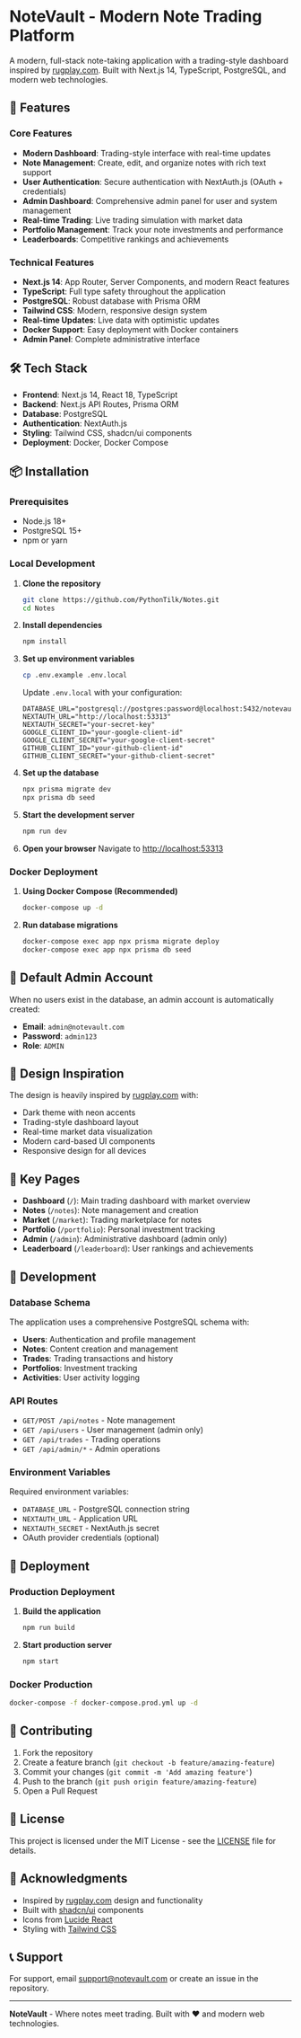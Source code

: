# NoteVault - Modern Note Trading Platform

A modern, full-stack note-taking application with a trading-style dashboard inspired by [rugplay.com](https://rugplay.com/). Built with Next.js 14, TypeScript, PostgreSQL, and modern web technologies.

## 🚀 Features

### Core Features
- **Modern Dashboard**: Trading-style interface with real-time updates
- **Note Management**: Create, edit, and organize notes with rich text support
- **User Authentication**: Secure authentication with NextAuth.js (OAuth + credentials)
- **Admin Dashboard**: Comprehensive admin panel for user and system management
- **Real-time Trading**: Live trading simulation with market data
- **Portfolio Management**: Track your note investments and performance
- **Leaderboards**: Competitive rankings and achievements

### Technical Features
- **Next.js 14**: App Router, Server Components, and modern React features
- **TypeScript**: Full type safety throughout the application
- **PostgreSQL**: Robust database with Prisma ORM
- **Tailwind CSS**: Modern, responsive design system
- **Real-time Updates**: Live data with optimistic updates
- **Docker Support**: Easy deployment with Docker containers
- **Admin Panel**: Complete administrative interface

## 🛠 Tech Stack

- **Frontend**: Next.js 14, React 18, TypeScript
- **Backend**: Next.js API Routes, Prisma ORM
- **Database**: PostgreSQL
- **Authentication**: NextAuth.js
- **Styling**: Tailwind CSS, shadcn/ui components
- **Deployment**: Docker, Docker Compose

## 📦 Installation

### Prerequisites
- Node.js 18+ 
- PostgreSQL 15+
- npm or yarn

### Local Development

1. **Clone the repository**
   ```bash
   git clone https://github.com/PythonTilk/Notes.git
   cd Notes
   ```

2. **Install dependencies**
   ```bash
   npm install
   ```

3. **Set up environment variables**
   ```bash
   cp .env.example .env.local
   ```
   
   Update `.env.local` with your configuration:
   ```env
   DATABASE_URL="postgresql://postgres:password@localhost:5432/notevault"
   NEXTAUTH_URL="http://localhost:53313"
   NEXTAUTH_SECRET="your-secret-key"
   GOOGLE_CLIENT_ID="your-google-client-id"
   GOOGLE_CLIENT_SECRET="your-google-client-secret"
   GITHUB_CLIENT_ID="your-github-client-id"
   GITHUB_CLIENT_SECRET="your-github-client-secret"
   ```

4. **Set up the database**
   ```bash
   npx prisma migrate dev
   npx prisma db seed
   ```

5. **Start the development server**
   ```bash
   npm run dev
   ```

6. **Open your browser**
   Navigate to [http://localhost:53313](http://localhost:53313)

### Docker Deployment

1. **Using Docker Compose (Recommended)**
   ```bash
   docker-compose up -d
   ```

2. **Run database migrations**
   ```bash
   docker-compose exec app npx prisma migrate deploy
   docker-compose exec app npx prisma db seed
   ```

## 🔐 Default Admin Account

When no users exist in the database, an admin account is automatically created:

- **Email**: `admin@notevault.com`
- **Password**: `admin123`
- **Role**: `ADMIN`

## 🎨 Design Inspiration

The design is heavily inspired by [rugplay.com](https://rugplay.com/) with:
- Dark theme with neon accents
- Trading-style dashboard layout
- Real-time market data visualization
- Modern card-based UI components
- Responsive design for all devices

## 📱 Key Pages

- **Dashboard** (`/`): Main trading dashboard with market overview
- **Notes** (`/notes`): Note management and creation
- **Market** (`/market`): Trading marketplace for notes
- **Portfolio** (`/portfolio`): Personal investment tracking
- **Admin** (`/admin`): Administrative dashboard (admin only)
- **Leaderboard** (`/leaderboard`): User rankings and achievements

## 🔧 Development

### Database Schema

The application uses a comprehensive PostgreSQL schema with:
- **Users**: Authentication and profile management
- **Notes**: Content creation and management
- **Trades**: Trading transactions and history
- **Portfolios**: Investment tracking
- **Activities**: User activity logging

### API Routes

- `GET/POST /api/notes` - Note management
- `GET /api/users` - User management (admin only)
- `GET /api/trades` - Trading operations
- `GET /api/admin/*` - Admin operations

### Environment Variables

Required environment variables:
- `DATABASE_URL` - PostgreSQL connection string
- `NEXTAUTH_URL` - Application URL
- `NEXTAUTH_SECRET` - NextAuth.js secret
- OAuth provider credentials (optional)

## 🚀 Deployment

### Production Deployment

1. **Build the application**
   ```bash
   npm run build
   ```

2. **Start production server**
   ```bash
   npm start
   ```

### Docker Production

```bash
docker-compose -f docker-compose.prod.yml up -d
```

## 🤝 Contributing

1. Fork the repository
2. Create a feature branch (`git checkout -b feature/amazing-feature`)
3. Commit your changes (`git commit -m 'Add amazing feature'`)
4. Push to the branch (`git push origin feature/amazing-feature`)
5. Open a Pull Request

## 📄 License

This project is licensed under the MIT License - see the [LICENSE](LICENSE) file for details.

## 🙏 Acknowledgments

- Inspired by [rugplay.com](https://rugplay.com/) design and functionality
- Built with [shadcn/ui](https://ui.shadcn.com/) components
- Icons from [Lucide React](https://lucide.dev/)
- Styling with [Tailwind CSS](https://tailwindcss.com/)

## 📞 Support

For support, email support@notevault.com or create an issue in the repository.

---

**NoteVault** - Where notes meet trading. Built with ❤️ and modern web technologies.
